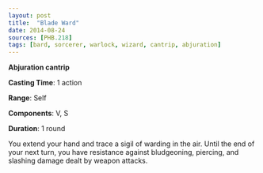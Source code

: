 ```yaml
---
layout: post
title:  "Blade Ward"
date: 2014-08-24
sources: [PHB.218]
tags: [bard, sorcerer, warlock, wizard, cantrip, abjuration]
---
```


**Abjuration cantrip**

**Casting Time**: 1 action

**Range**: Self

**Components**: V, S

**Duration**: 1 round

You extend your hand and trace a sigil of warding in the air. Until the end of your next turn, you have resistance against bludgeoning, piercing, and slashing damage dealt by weapon attacks.
